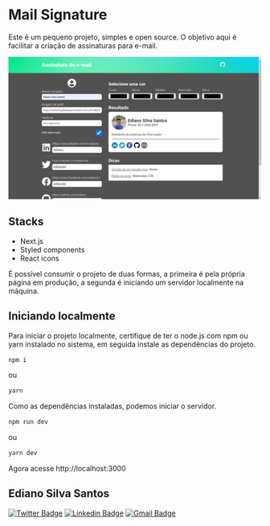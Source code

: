 # Mail Signature

Este é um pequeno projeto, simples e open source. O objetivo aqui é facilitar a criação de assinaturas para e-mail.

![screenshot](./.github/screenshot.png)

## Stacks

* Next.js
* Styled components
* React icons

É possível consumir o projeto de duas formas, a primeira é pela própria página em produção, a segunda é iniciando um servidor localmente na máquina.

## Iniciando localmente

Para iniciar o projeto localmente, certifique de ter o node.js com npm ou yarn instalado no sistema, em seguida instale as dependências do projeto.

```bash
npm i
```

ou

```bash
yarn
```

Como as dependências instaladas, podemos iniciar o servidor.

```bash
npm run dev
```

ou

```bash
yarn dev
```

Agora acesse http://localhost:3000

## Ediano Silva Santos

[![Twitter Badge](https://img.shields.io/badge/-@edianobr-1da1f2?style=flat-square&labelColor=27a9e1&logo=twitter&logoColor=white&link=https://twitter.com/edianobr)](https://twitter.com/edianobr)
[![Linkedin Badge](https://img.shields.io/badge/-Ediano%20Silva%20Santos-0a66c2?style=flat-square&logo=Linkedin&logoColor=white&link=https://www.linkedin.com/in/ediano)](https://www.linkedin.com/in/ediano)
[![Gmail Badge](https://img.shields.io/badge/-silva.ediano.santos@gmail.com-cc3c2f?style=flat-square&logo=Gmail&logoColor=white&link=mailto:silva.ediano.santos@gmail.com)](mailto:silva.ediano.santos@gmail.com)
